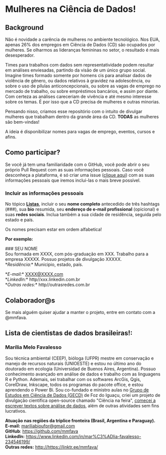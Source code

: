 # Mulheres na Ciência de Dados! 

## Background
Não é novidade a carência de mulheres no ambiente tecnológico. Nos EUA, apenas 26% dos empregos em Ciência de Dados (CD) são ocupados por mulheres. Se olharmos as lideranças femininas no setor, o resultado é mais desesperador. 

Times para trabalhos com dados sem representatividade podem resultar em análises enviesadas, partindo da visão de um único grupo social. Imagine times formado somente por homens cis para analisar dados de violência de gênero, ou dados relativos à gravidez na adolescência, ou sobre o uso de pílulas anticoncepcionais, ou sobre as vagas de emprego no mercado de trabalho, ou sobre empréstimos bancários, e assim por diante. Com certeza as análises careceriam de vivência e até mesmo interesse sobre os temas. É por isso que a CD precisa de mulheres e outras minorias. 

Pensando nisso, criamos esse repositório com o intuito de divulgar mulheres que trabalham dentro da grande área da CD. 
**TODAS** as mulheres são bem-vindas! 

A ideia é disponibilizar nomes para vagas de emprego, eventos, cursos e afins. 

## Como participar?
Se você já tem uma familiaridade com o GitHub, você pode abrir o seu próprio Pull Request com as suas informações pessoais. Caso você desconheça a plataforma, é só criar uma issue ([clique aqui](https://github.com/mmfava/mulheres_cienciadedados/issues/new)) com as suas informações pessoais que iremos inclui-las o mais breve possível. 

### Incluir as informações pessoais

No tópico [**Listas**](https://github.com/mmfava/mulheres_cienciadedados/blob/master/README.md#lista), incluir o seu **nome completo** antecedido de três hashtags (###), sua **bio** resumida, seu **endereço de e-mail profissional** (opicional) e suas **redes sociais**. Inclua também a sua cidade de residência, seguida pelo estado e país. <br />

Os nomes precisam estar em ordem alfabetica!

**Por exemplo:**

\### SEU NOME <br />
Sou formada em XXXX, com pós-graduação em XXX. Trabalho para a empresa XXXXX. Possuo projetos de divulgação XXXXX. <br />
\**Residência:** Municipio, estado, país. 

\**E-mail:** XXXX@XXXX.com <br />
\**LinkedIn:**  http//xxx.linkedin.com.br <br />
\**Outras redes:** http//outrasredes.com.br <br />

## Colaborador@s
Se mais alguém quiser ajudar a manter o projeto, entre em contato com a @mmfava. 

## Lista de cientistas de dados brasileiras!:

### Marília Melo Favalesso
Sou técnica ambiental (CEEP), bióloga (UFPR) mestre em conservação e manejo de recursos naturais (UNIOESTE) e estou no último ano do doutorado em ecologia (Universidad de
Buenos Aires, Argentina). Possuo conhecimento avançado em análise de dados e trabalho com as linguagens R e Python. Ademais, sei trabalhar com os softwares ArcGis, Qgis, CorelDraw, Inkscape, todos os programas do pacote office, e estou aprendendo o Power Bi. Sou co-fundado e ministro aulas no [Grupo de Estudos em Ciência de Dados (GECD)](https://github.com/gecdfoz/GECD) de Foz do Iguaçu, criei um projeto de divulgação cientifica open-source chamado "Ciência na feira", [comecei a escrever textos sobre análise de dados](https://medium.com/@mmfava), além de outras atividades sem fins lucrativos. <br />

**Atuação nas regiões da triplice fronteira (Brasil, Argentina e Paraguay).** <br />
**E-mail:** mariliabioufpr@gmail.com <br />
**GitHub**: <https://github.com/mmfava> <br />
**LinkedIn:** <https://www.linkedin.com/in/mar%C3%ADlia-favalesso-234546199/> <br />
**Outras redes:** <http://https://linktr.ee/mmfava/>






 


